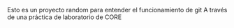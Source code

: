 Esto es un proyecto random para entender el funcionamiento de git
A través de una práctica de laboratorio de CORE
